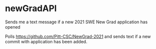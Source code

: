 # newGradAPI
Sends me a text message if a new 2021 SWE New Grad application has opened

Polls https://github.com/Pitt-CSC/NewGrad-2021 and sends text if a new commit with application has been added.